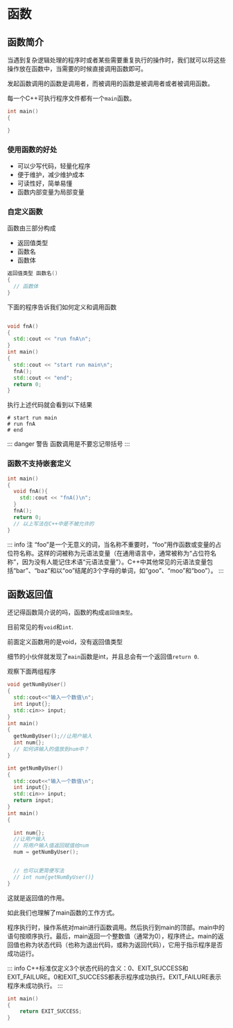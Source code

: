 # 函数

## 函数简介

当遇到复杂逻辑处理的程序时或者某些需要重复执行的操作时，我们就可以将这些操作放在函数中，当需要的时候直接调用函数即可。

发起函数调用的函数是调用者，而被调用的函数是被调用者或者被调用函数。

每一个C++可执行程序文件都有一个`main`函数。

~~~C++
int main()
{

}
~~~

### 使用函数的好处

- 可以少写代码，轻量化程序
- 便于维护，减少维护成本
- 可读性好，简单易懂
- 函数内部变量为局部变量

### 自定义函数

函数由三部分构成

- 返回值类型
- 函数名
- 函数体

```C++
返回值类型 函数名()
{
  // 函数体
}
```

下面的程序告诉我们如何定义和调用函数

```C++

void fnA()
{
  std::cout << "run fnA\n";
}
int main()
{
  std::cout << "start run main\n";
  fnA();
  std::cout << "end";
  return 0;
}
```

执行上述代码就会看到以下结果

```shell
# start run main
# run fnA
# end
```

::: danger 警告
函数调用是不要忘记带括号
:::

### 函数不支持嵌套定义

```C++
int main()
{
  void fnA(){
    std::cout << "fnA()\n";
  }
  fnA();
  return 0;
  // 以上写法在C++中是不被允许的
}
```

::: info 注
“foo”是一个无意义的词，当名称不重要时，“foo”用作函数或变量的占位符名称。这样的词被称为元语法变量（在通用语言中，通常被称为“占位符名称”，因为没有人能记住术语“元语法变量”）。C++中其他常见的元语法变量包括“bar”、“baz”和以“oo”结尾的3个字母的单词，如“goo”、“moo”和“boo”）。
:::

## 函数返回值

还记得函数简介说的吗，函数的构成`返回值类型`。

目前常见的有`void`和`int`.

前面定义函数用的是void，没有返回值类型

细节的小伙伴就发现了`main`函数是int，并且总会有一个返回值`return 0`.

观察下面两组程序

```C++
void getNumByUser()
{
  std::cout<<"输入一个数值\n";
  int input{};
  std::cin>> input;
}
int main()
{
  getNumByUser();//让用户输入
  int num{};
  // 如何讲输入的值放到num中？
}
```

```C++
int getNumByUser()
{
  std::cout<<"输入一个数值\n";
  int input{};
  std::cin>> input;
  return input;
}
int main()
{
  
  int num{};
  //让用户输入
  // 将用户输入值返回赋值给num
  num = getNumByUser();


  // 也可以更简便写法
  // int num{getNumByUser()}
}
```

这就是返回值的作用。

如此我们也理解了main函数的工作方式。

程序执行时，操作系统对main进行函数调用。然后执行到main的顶部。main中的语句按顺序执行。最后，main返回一个整数值（通常为0），程序终止。main的返回值也称为状态代码（也称为退出代码，或称为返回代码），它用于指示程序是否成功运行。

::: info
C++标准仅定义3个状态代码的含义：0、EXIT_SUCCESS和EXIT_FAILURE。0和EXIT_SUCCESS都表示程序成功执行。EXIT_FAILURE表示程序未成功执行。
:::

~~~C++
int main()
{
    return EXIT_SUCCESS;
}
~~~


